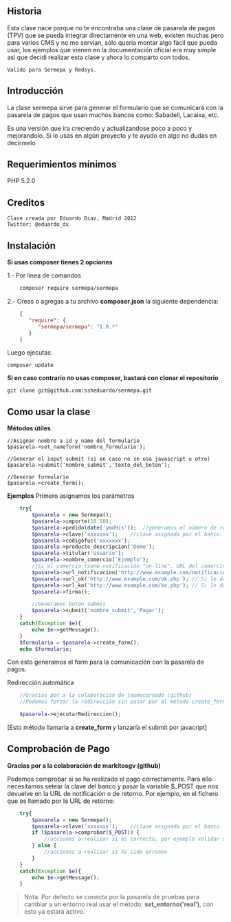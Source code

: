 Historia
--------
Esta clase nace porque no te encontraba una clase de pasarela de pagos (TPV) que se pueda integrar directamente en una web, existen
muchas pero para varios CMS y no me servian, solo quería montar algo fácil que pueda usar, los ejemplos que vienen en la documentación oficial era muy simple así que decidi realizar esta clase y ahora lo comparto con todos.
    
    Valido para Sermepa y Redsys.

Introducción
------------
La clase sermepa sirve para generar el formulario que se comunicará con la pasarela de pagos que usan muchos bancos como: Sabadell, Lacaixa, etc.

Es una versión que ira creciendo y actualizandose poco a poco y mejorandolo.
Si lo usas en algún proyecto y te ayudo en algo no dudas en decirmelo

Requerimientos mínimos
----------------------
PHP 5.2.0

Creditos
--------
    Clase creada por Eduardo Diaz, Madrid 2012
    Twitter: @eduardo_dx


Instalación
-----------
**Si usas composer tienes 2 opciones**
    
1.- Por linea de comandos
```bash
    composer require sermepa/sermepa
```    
2.- Creas o agregas a tu archivo **composer.json** la siguiente dependencia:

```json
    {
       "require": {
          "sermepa/sermepa": "1.0.*"
       }
    }
```
    
Luego ejecutas:
    
    composer update


**Si en caso contrario no usas composer, bastará con clonar el repositorio**
```
git clone git@github.com:ssheduardo/sermepa.git
```

Como usar la clase
------------------

**Métodos útiles**

    //Asignar nombre a id y name del formulario
    $pasarela->set_nameform('nombre_formulario');   

    //Generar el input submit (si en caso no se usa javascript u otro)
    $pasarela->submit('nombre_submit','texto_del_boton');

    //Generar formulario
    $pasarela->create_form();

**Ejemplos**
Primero asignamos los parámetros
```php
    try{
        $pasarela = new Sermepa();
        $pasarela->importe(10.50);
        $pasarela->pedido(date('ymdHis'));  //generamos el número de recibo usando date por ejemplo
        $pasarela->clave('xxxxxxx');    //clave asignada por el banco.
        $pasarela->codigofuc('xxxxxxx');
        $pasarela->producto_descripcion('Demo');
        $pasarela->titular('Usuario');
        $pasarela->nombre_comercio('Ejemplo');
        //Si el comercio tiene notificación "on-line". URL del comercio que recibirá un post con los datos de la transacción .
        $pasarela->url_notificacion('http://www.example.com/notificacion.php'); 
        $pasarela->url_ok('http://www.example.com/ok.php'); // Si le das aceptar finalizada la compra desde la pasarela de pagos
        $pasarela->url_ko('http://www.example.com/ko.php'); // Si le das cancelar desde la pasarela de pagos
        $pasarela->firma();

        //Generamos botón submit
        $pasarela->submit('nombre_submit','Pagar');
    }
    catch(Exception $e){
        echo $e->getMessage();   
    }
    $formulario = $pasarela->create_form();
    echo $formulario;
```
Con esto generamos el form para la comunicación con la pasarela de pagos.


Redirección automática

```php
    //Gracias por a la colaboración de jaumecornado (github)
    //Podemos forzar la redirección sin pasar por el método create_form()

    $pasarela->ejecutarRedireccion(); 
```    

[Esto método llamaría a **create_form** y lanzaría el submit por javacript]



Comprobación de Pago
--------------------

**Gracias por a la colaboración de markitosgv (github)**

Podemos comprobar si se ha realizado el pago correctamente. Para ello necesitamos setear la clave del banco y pasar la variable $_POST que nos devuelve en la URL de notificación o de retorno. Por ejemplo, en el fichero que es llamado por la URL de retorno:

```php
    try{
        $pasarela = new Sermepa();
        $pasarela->clave('xxxxxxx');    //clave asignada por el banco.
        if ($pasarela->comprobar($_POST)) {
            //acciones a realizar si es correcto, por ejemplo validar una reserva, mandar un mail de OK, guardar en bbdd o contactar con mensajería para preparar un pedido
        } else {
            //acciones a realizar si ha sido erroneo
        }
    }
    catch(Exception $e){
        echo $e->getMessage();
    }
```

>Nota:
    Por defecto se conecta por la pasarela de pruebas para cambiar a un entorno real usar el método: **set_entorno('real')**, con esto ya estará activo.


    
